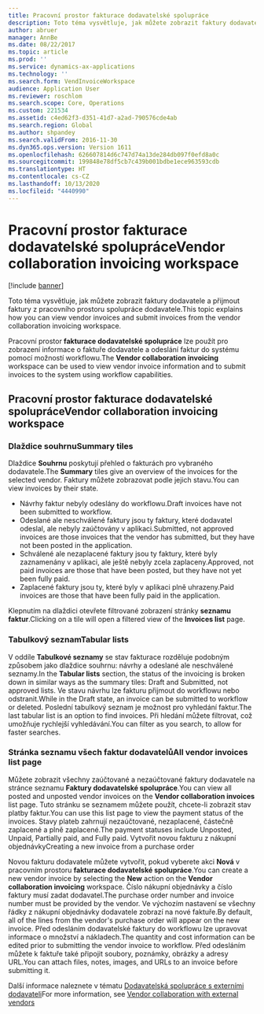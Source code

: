 ```yaml
---
title: Pracovní prostor fakturace dodavatelské spolupráce
description: Toto téma vysvětluje, jak můžete zobrazit faktury dodavatele a přijmout faktury z pracovního prostoru spolupráce dodavatele.
author: abruer
manager: AnnBe
ms.date: 08/22/2017
ms.topic: article
ms.prod: ''
ms.service: dynamics-ax-applications
ms.technology: ''
ms.search.form: VendInvoiceWorkspace
audience: Application User
ms.reviewer: roschlom
ms.search.scope: Core, Operations
ms.custom: 221534
ms.assetid: c4ed62f3-d351-41d7-a2ad-790576cde4ab
ms.search.region: Global
ms.author: shpandey
ms.search.validFrom: 2016-11-30
ms.dyn365.ops.version: Version 1611
ms.openlocfilehash: 626607814d6c747d74a13de284db097f0efd8a0c
ms.sourcegitcommit: 199848e78df5cb7c439b001bdbe1ece963593cdb
ms.translationtype: HT
ms.contentlocale: cs-CZ
ms.lasthandoff: 10/13/2020
ms.locfileid: "4440990"
---
```

# <a name="vendor-collaboration-invoicing-workspace"></a><span data-ttu-id="6f3a9-103">Pracovní prostor fakturace dodavatelské spolupráce</span><span class="sxs-lookup"><span data-stu-id="6f3a9-103">Vendor collaboration invoicing workspace</span></span>

[!include [banner](../includes/banner.md)]

<span data-ttu-id="6f3a9-104">Toto téma vysvětluje, jak můžete zobrazit faktury dodavatele a přijmout faktury z pracovního prostoru spolupráce dodavatele.</span><span class="sxs-lookup"><span data-stu-id="6f3a9-104">This topic explains how you can view vendor invoices and submit invoices from the vendor collaboration invoicing workspace.</span></span>

<span data-ttu-id="6f3a9-105">Pracovní prostor **fakturace dodavatelské spolupráce** lze použít pro zobrazení informace o faktuře dodavatele a odeslání faktur do systému pomocí možností workflowu.</span><span class="sxs-lookup"><span data-stu-id="6f3a9-105">The **Vendor collaboration invoicing** workspace can be used to view vendor invoice information and to submit invoices to the system using workflow capabilities.</span></span>


<a name="vendor-collaboration-invoicing-workspace"></a><span data-ttu-id="6f3a9-106">Pracovní prostor fakturace dodavatelské spolupráce</span><span class="sxs-lookup"><span data-stu-id="6f3a9-106">Vendor collaboration invoicing workspace</span></span>
----------------------------------------

### <a name="summary-tiles"></a><span data-ttu-id="6f3a9-107">Dlaždice souhrnu</span><span class="sxs-lookup"><span data-stu-id="6f3a9-107">Summary tiles</span></span>

<span data-ttu-id="6f3a9-108">Dlaždice **Souhrnu** poskytují přehled o fakturách pro vybraného dodavatele.</span><span class="sxs-lookup"><span data-stu-id="6f3a9-108">The **Summary** tiles give an overview of the invoices for the selected vendor.</span></span> <span data-ttu-id="6f3a9-109">Faktury můžete zobrazovat podle jejich stavu.</span><span class="sxs-lookup"><span data-stu-id="6f3a9-109">You can view invoices by their state.</span></span>
-   <span data-ttu-id="6f3a9-110">Návrhy faktur nebyly odeslány do workflowu.</span><span class="sxs-lookup"><span data-stu-id="6f3a9-110">Draft invoices have not been submitted to workflow.</span></span>
-   <span data-ttu-id="6f3a9-111">Odeslané ale neschválené faktury jsou ty faktury, které dodavatel odeslal, ale nebyly zaúčtovány v aplikaci.</span><span class="sxs-lookup"><span data-stu-id="6f3a9-111">Submitted, not approved invoices are those invoices that the vendor has submitted, but they have not been posted in the application.</span></span>
-   <span data-ttu-id="6f3a9-112">Schválené ale nezaplacené faktury jsou ty faktury, které byly zaznamenány v aplikaci, ale ještě nebyly zcela zaplaceny.</span><span class="sxs-lookup"><span data-stu-id="6f3a9-112">Approved, not paid invoices are those that have been posted, but they have not yet been fully paid.</span></span>
-   <span data-ttu-id="6f3a9-113">Zaplacené faktury jsou ty, které byly v aplikaci plně uhrazeny.</span><span class="sxs-lookup"><span data-stu-id="6f3a9-113">Paid invoices are those that have been fully paid in the application.</span></span>

<span data-ttu-id="6f3a9-114">Klepnutím na dlaždici otevřete filtrované zobrazení stránky **seznamu faktur**.</span><span class="sxs-lookup"><span data-stu-id="6f3a9-114">Clicking on a tile will open a filtered view of the **Invoices list** page.</span></span>

### <a name="tabular-lists"></a><span data-ttu-id="6f3a9-115">Tabulkový seznam</span><span class="sxs-lookup"><span data-stu-id="6f3a9-115">Tabular lists</span></span>

<span data-ttu-id="6f3a9-116">V oddíle **Tabulkové seznamy** se stav fakturace rozděluje podobným způsobem jako dlaždice souhrnu: návrhy a odeslané ale neschválené seznamy.</span><span class="sxs-lookup"><span data-stu-id="6f3a9-116">In the **Tabular lists** section, the status of the invoicing is broken down in similar ways as the summary tiles: Draft and Submitted, not approved lists.</span></span> <span data-ttu-id="6f3a9-117">Ve stavu návrhu lze fakturu přijmout do workflowu nebo odstranit.</span><span class="sxs-lookup"><span data-stu-id="6f3a9-117">While in the Draft state, an invoice can be submitted to workflow or deleted.</span></span> <span data-ttu-id="6f3a9-118">Poslední tabulkový seznam je možnost pro vyhledání faktur.</span><span class="sxs-lookup"><span data-stu-id="6f3a9-118">The last tabular list is an option to find invoices.</span></span> <span data-ttu-id="6f3a9-119">Při hledání můžete filtrovat, což umožňuje rychlejší vyhledávání.</span><span class="sxs-lookup"><span data-stu-id="6f3a9-119">You can filter as you search, to allow for faster searches.</span></span>

### <a name="all-vendor-invoices-list-page"></a><span data-ttu-id="6f3a9-120">Stránka seznamu všech faktur dodavatelů</span><span class="sxs-lookup"><span data-stu-id="6f3a9-120">All vendor invoices list page</span></span>

<span data-ttu-id="6f3a9-121">Můžete zobrazit všechny zaúčtované a nezaúčtované faktury dodavatele na stránce seznamu **Faktury dodavatelské spolupráce**.</span><span class="sxs-lookup"><span data-stu-id="6f3a9-121">You can view all posted and unposted vendor invoices on the **Vendor collaboration invoices** list page.</span></span> <span data-ttu-id="6f3a9-122">Tuto stránku se seznamem můžete použít, chcete-li zobrazit stav platby faktur.</span><span class="sxs-lookup"><span data-stu-id="6f3a9-122">You can use this list page to view the payment status of the invoices.</span></span> <span data-ttu-id="6f3a9-123">Stavy plateb zahrnují nezaúčtované, nezaplacené, částečně zaplacené a plně zaplacené.</span><span class="sxs-lookup"><span data-stu-id="6f3a9-123">The payment statuses include Unposted, Unpaid, Partially paid, and Fully paid.</span></span>
<span data-ttu-id="6f3a9-124">Vytvořit novou fakturu z nákupní objednávky</span><span class="sxs-lookup"><span data-stu-id="6f3a9-124">Creating a new invoice from a purchase order</span></span>

<span data-ttu-id="6f3a9-125">Novou fakturu dodavatele můžete vytvořit, pokud vyberete akci **Nová** v pracovním prostoru **fakturace dodavatelské spolupráce**.</span><span class="sxs-lookup"><span data-stu-id="6f3a9-125">You can create a new vendor invoice by selecting the **New** action on the **Vendor collaboration invoicing** workspace.</span></span> <span data-ttu-id="6f3a9-126">Číslo nákupní objednávky a číslo faktury musí zadat dodavatel.</span><span class="sxs-lookup"><span data-stu-id="6f3a9-126">The purchase order number and invoice number must be provided by the vendor.</span></span> <span data-ttu-id="6f3a9-127">Ve výchozím nastavení se všechny řádky z nákupní objednávky dodavatele zobrazí na nové faktuře.</span><span class="sxs-lookup"><span data-stu-id="6f3a9-127">By default, all of the lines from the vendor's purchase order will appear on the new invoice.</span></span> <span data-ttu-id="6f3a9-128">Před odesláním dodavatelské faktury do workflowu lze upravovat informace o množství a nákladech.</span><span class="sxs-lookup"><span data-stu-id="6f3a9-128">The quantity and cost information can be edited prior to submitting the vendor invoice to workflow.</span></span> <span data-ttu-id="6f3a9-129">Před odesláním můžete k faktuře také připojit soubory, poznámky, obrázky a adresy URL.</span><span class="sxs-lookup"><span data-stu-id="6f3a9-129">You can attach files, notes, images, and URLs to an invoice before submitting it.</span></span>

<span data-ttu-id="6f3a9-130">Další informace naleznete v tématu [Dodavatelská spolupráce s externími dodavateli](../../supply-chain/procurement/vendor-collaboration-work-external-vendors.md)</span><span class="sxs-lookup"><span data-stu-id="6f3a9-130">For more information, see [Vendor collaboration with external vendors](../../supply-chain/procurement/vendor-collaboration-work-external-vendors.md)</span></span>



